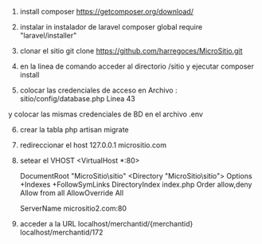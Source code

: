 1) install composer
https://getcomposer.org/download/

2) instalar in instalador de laravel
composer global require "laravel/installer"

3) clonar el sitio
git clone https://github.com/harregoces/MicroSitio.git

4) en la linea de comando acceder al directorio /sitio y ejecutar
composer install

5) colocar las credenciales de acceso en
Archivo : sitio/config/database.php
Linea 43

y colocar las mismas credenciales de BD en el archivo .env



6) crear la tabla
php artisan migrate



7) redireccionar el host
127.0.0.1       micrositio.com

8) setear el VHOST
<VirtualHost *:80>

    DocumentRoot "MicroSitio\sitio"
    <Directory "MicroSitio\sitio">
        Options +Indexes +FollowSymLinks
        DirectoryIndex index.php
        Order allow,deny
        Allow from all
        AllowOverride All
    </Directory>

    ServerName micrositio2.com:80

</VirtualHost>

9) acceder a la URL
localhost/merchantid/{merchantid}
localhost/merchantid/172
